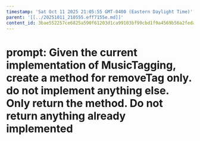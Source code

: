 ```yaml
---
timestamp: 'Sat Oct 11 2025 21:05:55 GMT-0400 (Eastern Daylight Time)'
parent: '[[../20251011_210555.eff7155e.md]]'
content_id: 3bae552257ce6825a590f61203d1ca99103bf99cbd1f9a4569b56a2fedac4401
---
```


# prompt: Given the current implementation of MusicTagging, create a method for removeTag only. do not implement anything else. Only return the method. Do not return anything already implemented
